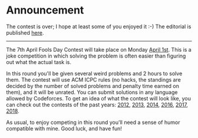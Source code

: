 # Announcement

The contest is over; I hope at least some of you enjoyed it :-) The editorial is published [here](//codeforces.com/blog/entry/66327).

 

---

The 7th April Fools Day Contest will take place on Monday [April 1st](https://codeforces.com/https://www.timeanddate.com/worldclock/fixedtime.html?day=1&month=4&year=2019&hour=18&min=5&sec=0&p1=166). This is a joke competition in which solving the problem is often easier than figuring out what the actual task is.

In this round you'll be given several weird problems and 2 hours to solve them. The contest will use ACM ICPC rules (no hacks, the standings are decided by the number of solved problems and penalty time earned on them), and it will be unrated. You can submit solutions in any language allowed by Codeforces. To get an idea of what the contest will look like, you can check out the contests of the past years: [2012](//codeforces.com/contest/171), [2013](//codeforces.com/contest/290), [2014](//codeforces.com/contest/409), [2016](//codeforces.com/contest/656), [2017](//codeforces.com/contest/784), [2018](//codeforces.com/contest/952).

As usual, to enjoy competing in this round you'll need a sense of humor compatible with mine. Good luck, and have fun!

